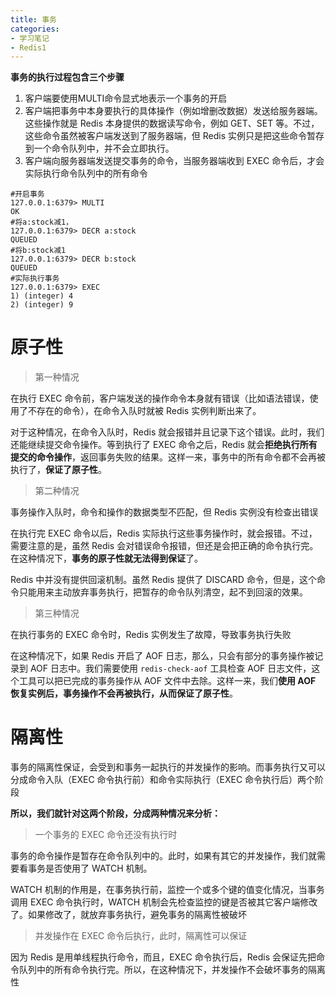 ```yaml
---
title: 事务
categories: 
- 学习笔记
- Redis1
---
```


**事务的执行过程包含三个步骤**

1. 客户端要使用MULTI命令显式地表示一个事务的开启
2. 客户端把事务中本身要执行的具体操作（例如增删改数据）发送给服务器端。这些操作就是 Redis 本身提供的数据读写命令，例如 GET、SET 等。不过，这些命令虽然被客户端发送到了服务器端，但 Redis 实例只是把这些命令暂存到一个命令队列中，并不会立即执行。
3. 客户端向服务器端发送提交事务的命令，当服务器端收到 EXEC 命令后，才会实际执行命令队列中的所有命令

```
#开启事务
127.0.0.1:6379> MULTI
OK
#将a:stock减1，
127.0.0.1:6379> DECR a:stock
QUEUED
#将b:stock减1
127.0.0.1:6379> DECR b:stock
QUEUED
#实际执行事务
127.0.0.1:6379> EXEC
1) (integer) 4
2) (integer) 9
```

# 原子性

> 第一种情况

在执行 EXEC 命令前，客户端发送的操作命令本身就有错误（比如语法错误，使用了不存在的命令），在命令入队时就被 Redis 实例判断出来了。

对于这种情况，在命令入队时，Redis 就会报错并且记录下这个错误。此时，我们还能继续提交命令操作。等到执行了 EXEC 命令之后，Redis 就会**拒绝执行所有提交的命令操作**，返回事务失败的结果。这样一来，事务中的所有命令都不会再被执行了，**保证了原子性**。

> 第二种情况

事务操作入队时，命令和操作的数据类型不匹配，但 Redis 实例没有检查出错误

在执行完 EXEC 命令以后，Redis 实际执行这些事务操作时，就会报错。不过，需要注意的是，虽然 Redis 会对错误命令报错，但还是会把正确的命令执行完。在这种情况下，**事务的原子性就无法得到保证**了。

Redis 中并没有提供回滚机制。虽然 Redis 提供了 DISCARD 命令，但是，这个命令只能用来主动放弃事务执行，把暂存的命令队列清空，起不到回滚的效果。

> 第三种情况

在执行事务的 EXEC 命令时，Redis 实例发生了故障，导致事务执行失败

在这种情况下，如果 Redis 开启了 AOF 日志，那么，只会有部分的事务操作被记录到 AOF 日志中。我们需要使用 `redis-check-aof` 工具检查 AOF 日志文件，这个工具可以把已完成的事务操作从 AOF 文件中去除。这样一来，我们**使用 AOF 恢复实例后，事务操作不会再被执行，从而保证了原子性**。

# 隔离性

事务的隔离性保证，会受到和事务一起执行的并发操作的影响。而事务执行又可以分成命令入队（EXEC 命令执行前）和命令实际执行（EXEC 命令执行后）两个阶段

**所以，我们就针对这两个阶段，分成两种情况来分析：**

> 一个事务的 EXEC 命令还没有执行时

事务的命令操作是暂存在命令队列中的。此时，如果有其它的并发操作，我们就需要看事务是否使用了 WATCH 机制。

WATCH 机制的作用是，在事务执行前，监控一个或多个键的值变化情况，当事务调用 EXEC 命令执行时，WATCH 机制会先检查监控的键是否被其它客户端修改了。如果修改了，就放弃事务执行，避免事务的隔离性被破坏

> 并发操作在 EXEC 命令后执行，此时，隔离性可以保证

因为 Redis 是用单线程执行命令，而且，EXEC 命令执行后，Redis 会保证先把命令队列中的所有命令执行完。所以，在这种情况下，并发操作不会破坏事务的隔离性

